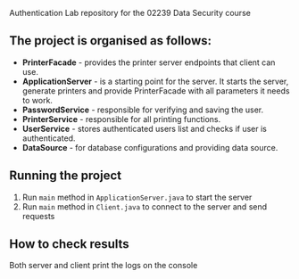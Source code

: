 Authentication Lab repository for the 02239 Data Security course

## The project is organised as follows:

* **PrinterFacade** - provides the printer server endpoints that client can use.
* **ApplicationServer** - is a starting point for the server. It starts the server, generate printers and provide
PrinterFacade with all parameters it needs to work.
* **PasswordService** - responsible for verifying and saving the user.
* **PrinterService** - responsible for all printing functions.
* **UserService** - stores authenticated users list and checks if user is authenticated.
* **DataSource** - for database configurations and providing data source.

## Running the project
1) Run `main` method in `ApplicationServer.java` to start the server
2) Run `main` method in `Client.java` to connect to the server and send requests

## How to check results

Both server and client print the logs on the console


                    


